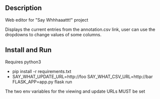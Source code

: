 Description
------

Web editor for "Say Whhhaaattt!" project

Displays the current entries from the annotation.csv link, user
can use the dropdowns to change values of some columns.

Install and Run
------
Requires python3
* pip install -r requirements.txt
* SAY_WHAT_UPDATE_URL=http://foo SAY_WHAT_CSV_URL=http://bar FLASK_APP=app.py flask run

The two env variables for the viewing and update URLs MUST be set

